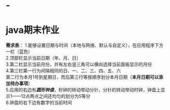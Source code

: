 # -
java期末作业
============
**需求表**：
1.能够设置日期与时间（本地与网络、默认与自定义），在应用程序下方一栏（蓝色）<br>
2.顶部栏显示当前日期（年、月、日）<br>
3.第二栏显示当前月份，并有左右竖三角可以横向选择当前面板显示的月份<br>
4.第三栏第一行为间隔相同的日、一、二、三、四、五、六<br>
第二行为本月1号到星期日，而后第三行等按顺序划分本月日期（**本月日期可以添加待办事项**）<br>
5.应用的右边有***圆形钟盘***，秒钟的转动带动分针，分针的转动带动时钟，钟盘上显示1——12点两点之间还均匀的划分为5等分<br>
6.钟盘的右下边有数字的当前时间
